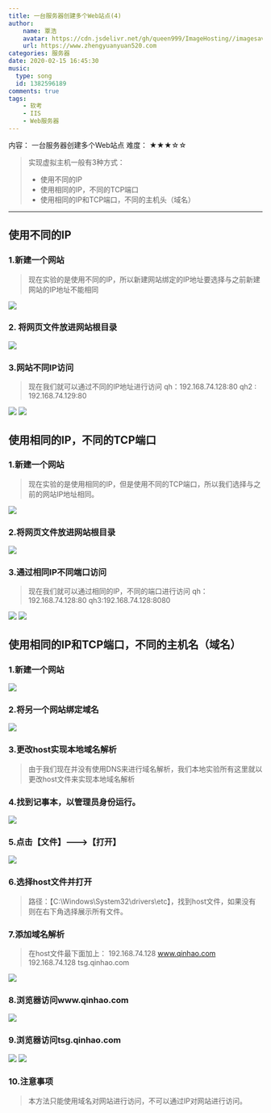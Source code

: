 ```yaml
---
title: 一台服务器创建多个Web站点(4)
author:
	name: 覃浩
	avatar: https://cdn.jsdelivr.net/gh/queen999/ImageHosting//imagesavatar.jpg
	url: https://www.zhengyuanyuan520.com
categories: 服务器
date: 2020-02-15 16:45:30
music:
  type: song  
  id: 1382596189
comments: true
tags:  
	- 软考
	- IIS
	- Web服务器
---
```

内容： 一台服务器创建多个Web站点
难度： ★★★☆☆
<!-- more -->



> 实现虚拟主机一般有3种方式：
> * 使用不同的IP
> * 使用相同的IP，不同的TCP端口
> * 使用相同的IP和TCP端口，不同的主机头（域名）

---
## 			使用不同的IP
### 1.新建一个网站
> 现在实验的是使用不同的IP，所以新建网站绑定的IP地址要选择与之前新建网站的IP地址不能相同

![](https://zhengyuanyuan520.cn/images/softexam/twoWeb/p1.png)

### 2. 将网页文件放进网站根目录

![](https://zhengyuanyuan520.cn/images/softexam/twoWeb/p2.png)

### 3.网站不同IP访问
> 现在我们就可以通过不同的IP地址进行访问
> qh：192.168.74.128:80
> qh2 : 192.168.74.129:80

![](https://zhengyuanyuan520.cn/images/softexam/twoWeb/p3.png)
![](https://zhengyuanyuan520.cn/images/softexam/twoWeb/p4.png)

## 		使用相同的IP，不同的TCP端口
### 1.新建一个网站
> 现在实验的是使用相同的IP，但是使用不同的TCP端口，所以我们选择与之前的网站IP地址相同。

![](https://zhengyuanyuan520.cn/images/softexam/twoWeb/p5.png)

### 2.将网页文件放进网站根目录

![](https://zhengyuanyuan520.cn/images/softexam/twoWeb/p6.png)

### 3.通过相同IP不同端口访问
> 现在我们就可以通过相同的IP，不同的端口进行访问
> qh：192.168.74.128:80
> qh3:192.168.74.128:8080

![](https://zhengyuanyuan520.cn/images/softexam/twoWeb/p7.png)
![](https://zhengyuanyuan520.cn/images/softexam/twoWeb/p8.png)


## 使用相同的IP和TCP端口，不同的主机名（域名）
### 1.新建一个网站

![](https://zhengyuanyuan520.cn/images/softexam/twoWeb/p9.png)

### 2.将另一个网站绑定域名

![](https://zhengyuanyuan520.cn/images/softexam/twoWeb/p10.png)

### 3.更改host实现本地域名解析
> 由于我们现在并没有使用DNS来进行域名解析，我们本地实验所有这里就以更改host文件来实现本地域名解析

### 4.找到记事本，以管理员身份运行。

![](https://zhengyuanyuan520.cn/images/softexam/twoWeb/p11.png)

### 5.点击【文件】--->【打开】

![](https://zhengyuanyuan520.cn/images/softexam/twoWeb/p12.png)

### 6.选择host文件并打开
> 路径：【C:\Windows\System32\drivers\etc】，找到host文件，如果没有则在右下角选择展示所有文件。

### 7.添加域名解析
> 在host文件最下面加上：
> 192.168.74.128        www.qinhao.com
> 192.168.74.128        tsg.qinhao.com

![](https://zhengyuanyuan520.cn/images/softexam/twoWeb/p13.png)

### 8.浏览器访问www.qinhao.com

![](https://zhengyuanyuan520.cn/images/softexam/twoWeb/p14.png)

### 9.浏览器访问tsg.qinhao.com

![](https://zhengyuanyuan520.cn/images/softexam/twoWeb/p15.png)
![](https://zhengyuanyuan520.cn/images/softexam/twoWeb/p16.png)


### 10.注意事项
> 本方法只能使用域名对网站进行访问，不可以通过IP对网站进行访问。